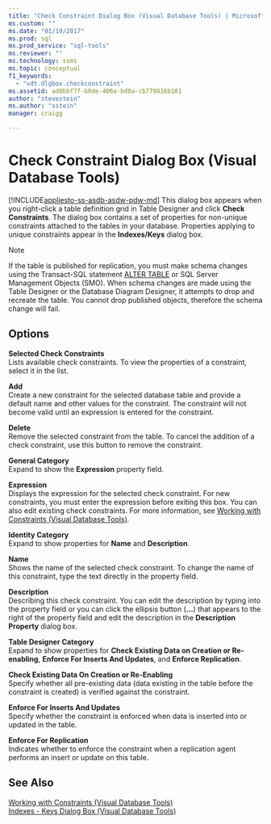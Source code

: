 ```yaml
---
title: "Check Constraint Dialog Box (Visual Database Tools) | Microsoft Docs"
ms.custom: ""
ms.date: "01/19/2017"
ms.prod: sql
ms.prod_service: "sql-tools"
ms.reviewer: ""
ms.technology: ssms
ms.topic: conceptual
f1_keywords: 
  - "vdt.dlgbox.checkconstraint"
ms.assetid: ad0bbf7f-b0de-406a-bd0a-cb779816b101
author: "stevestein"
ms.author: "sstein"
manager: craigg

---
```

# Check Constraint Dialog Box (Visual Database Tools)
[!INCLUDE[appliesto-ss-asdb-asdw-pdw-md](../../includes/appliesto-ss-asdb-asdw-pdw-md.md)]
This dialog box appears when you right-click a table definition grid in Table Designer and click **Check Constraints**. The dialog box contains a set of properties for non-unique constraints attached to the tables in your database. Properties applying to unique constraints appear in the **Indexes/Keys** dialog box.  
  
> [!NOTE]  
> If the table is published for replication, you must make schema changes using the Transact-SQL statement [ALTER TABLE](../../t-sql/statements/alter-table-transact-sql.md) or SQL Server Management Objects (SMO). When schema changes are made using the Table Designer or the Database Diagram Designer, it attempts to drop and recreate the table. You cannot drop published objects, therefore the schema change will fail.  
  
## Options  
**Selected Check Constraints**  
Lists available check constraints. To view the properties of a constraint, select it in the list.  
  
**Add**  
Create a new constraint for the selected database table and provide a default name and other values for the constraint. The constraint will not become valid until an expression is entered for the constraint.  
  
**Delete**  
Remove the selected constraint from the table. To cancel the addition of a check constraint, use this button to remove the constraint.  
  
**General Category**  
Expand to show the **Expression** property field.  
  
**Expression**  
Displays the expression for the selected check constraint. For new constraints, you must enter the expression before exiting this box. You can also edit existing check constraints. For more information, see [Working with Constraints (Visual Database Tools)](https://msdn.microsoft.com/637098af-2567-48f8-90f4-b41df059833e).  
  
**Identity Category**  
Expand to show properties for **Name** and **Description**.  
  
**Name**  
Shows the name of the selected check constraint. To change the name of this constraint, type the text directly in the property field.  
  
**Description**  
Describing this check constraint. You can edit the description by typing into the property field or you can click the ellipsis button (**...**) that appears to the right of the property field and edit the description in the **Description Property** dialog box.  
  
**Table Designer Category**  
Expand to show properties for **Check Existing Data on Creation or Re-enabling**, **Enforce For Inserts And Updates**, and **Enforce Replication**.  
  
**Check Existing Data On Creation or Re-Enabling**  
Specify whether all pre-existing data (data existing in the table before the constraint is created) is verified against the constraint.  
  
**Enforce For Inserts And Updates**  
Specify whether the constraint is enforced when data is inserted into or updated in the table.  
  
**Enforce For Replication**  
Indicates whether to enforce the constraint when a replication agent performs an insert or update on this table.  
  
## See Also  
[Working with Constraints (Visual Database Tools)](https://msdn.microsoft.com/637098af-2567-48f8-90f4-b41df059833e)  
[Indexes - Keys Dialog Box &#40;Visual Database Tools&#41;](../../ssms/visual-db-tools/indexes-keys-dialog-box-visual-database-tools.md)  
  
